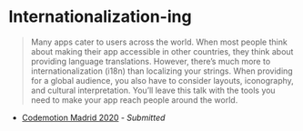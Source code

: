 # Internationalization-ing

> Many apps cater to users across the world. When most people think about making their app accessible in other countries, they think about providing language translations. However, there’s much more to internationalization (i18n) than localizing your strings. When providing for a global audience, you also have to consider layouts, iconography, and cultural interpretation. You’ll leave this talk with the tools you need to make your app reach people around the world.

- [Codemotion Madrid 2020](https://www.codemotion.com/) - _Submitted_
